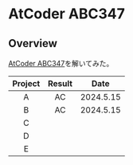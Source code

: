 # AtCoder ABC347

## Overview

[AtCoder ABC347](https://atcoder.jp/contests/abc347)を解いてみた。

| Project | Result |   Date    |
| :-----: | :----: | :-------: |
|    A    |   AC   | 2024.5.15 |
|    B    |   AC   | 2024.5.15 |
|    C    |        |           |
|    D    |        |           |
|    E    |        |           |

##
